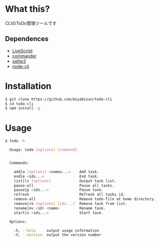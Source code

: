 # What this?

CLIのToDo管理ツールです

## Dependences
- [LiveScript](http://livescript.net/)
- [commander](https://www.npmjs.com/package/commander)
- [sqlite3](https://www.sqlite.org/index.html)
- [node-cli](https://github.com/miyabisun/node-cli)

# Installation

```bash
$ git clone https://github.com/miyabisun/todo-cli
$ cd todo-cli
$ npm install -g
```

# Usage

```bash
$ todo -h

  Usage: todo [options] [command]


  Commands:

    add|a [options] <names...>    Add task.
    end|e <ids...>                End task.
    list|ls [options]             Output task list.
    pause-all                     Pause all tasks.
    pause|p <ids...>              Pause task.
    refresh                       Refresh all tasks id.
    remove-all                    Remove todo-file at home directory.
    remove|rm [options] [ids...]  Remove task from list.
    rename|mv <id> <name>         Rename task.
    start|s <ids...>              Start task.

  Options:

    -h, --help     output usage information
    -V, --version  output the version number
```

